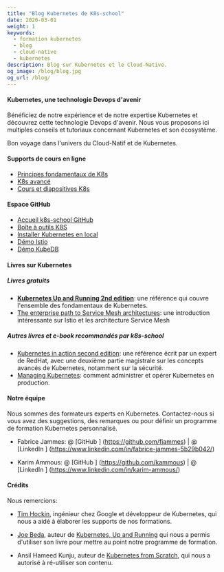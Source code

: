 ```yaml
---
title: "Blog Kubernetes de K8s-school"
date: 2020-03-01
weight: 1
keywords:
  - formation kubernetes
  - blog
  - cloud-native
  - kubernetes
description: Blog sur Kubernetes et le Cloud-Native.
og_image: /blog/blog.jpg
og_url: /blog/
---
```


#### Kubernetes, une technologie Devops d'avenir

Bénéficiez de notre expérience et de notre expertise Kubernetes et  découvrez cette technologie Devops d'avenir. Nous vous proposons ici multiples conseils et tutoriaux concernant Kubernetes et son écosystème.

Bon voyage dans l'univers du Cloud-Natif et de Kubernetes. <i class = "fas fa-heart"> </i>

#### Supports de cours en ligne

- [Principes fondamentaux de K8s](https://github.com/k8s-school/k8s-school)
- [K8s avancé](https://github.com/k8s-school/k8s-advanced)
- [Cours et diapositives K8s](https://k8s-school.fr/pdf)

#### Espace GitHub

- [Accueil k8s-school GitHub](https://github.com/k8s-school)
- [Boîte à outils K8S](https://github.com/k8s-school/k8s-toolbox)
- [Installer Kubernetes en local](https://github.com/k8s-school/kind-travis-ci)
- [Démo Istio](https://github.com/k8s-school/istio-example)
- [Démo KubeDB](https://github.com/k8s-school/kubedb-example)

#### Livres sur Kubernetes

##### Livres gratuits

- [**Kubernetes Up and Running 2nd edition**](https://azure.microsoft.com/en-us/resources/kubernetes-up-and-running/): une référence qui couvre l'ensemble des fondamentaux de Kubernetes.
- [The enterprise path to Service Mesh architectures](https://www.nginx.com/resources/library/the-enterprise-path-to-service-mesh-architectures/): une introduction intéressante sur Istio et les architecture Service Mesh

<!-- - https://thenewstack.io/ebooks/kubernetes/state-of-kubernetes-ecosystem/
- https://thenewstack.io/ebooks/kubernetes/kubernetes-deployment-and-security-patterns/
- https://www.nginx.com/resources/library/cloud-native-devops-with-kubernetes/

- https://www.nginx.com/resources/library/monolith-to-microservices/
- https://www.openshift.com/resources/ebooks/kubernetes-ebook
- https://www.packtpub.com/free-ebooks/virtualization-and-cloud/kubernetes-cookbook-second-edition/9781788837606 -->

##### Autres livres et e-book recommandés par k8s-school

- [Kubernetes in action second edition](https://www.manning.com/books/kubernetes-in-action-second-edition): une référence écrit par un expert de RedHat, avec une deuxième partie magistrale sur les concepts avancés de Kubernetes, notamment sur la sécurité.
- [Managing Kubernetes](https://learning.oreilly.com/library/view/managing-kubernetes/9781492033905/): comment administrer et opérer Kubernetes en production.

#### Notre équipe

Nous sommes des formateurs experts en Kubernetes.
Contactez-nous si vous avez des suggestions, des remarques ou pour définir un programme de formation Kubernetes personnalisé.

- Fabrice Jammes: @ [GitHub <i class = 'fab fa-github'> </i>] (https://github.com/fjammes) | @ [LinkedIn <i class = 'fab fa-fw fa-linkedin'> </i>] (https://www.linkedin.com/in/fabrice-jammes-5b29b042/)

- Karim Ammous: @ [GitHub <i class = 'fab fa-github'> </i>] (https://github.com/kammous) | @ [LinkedIn <i class = 'fab fa-fw fa-linkedin'> </i>] (https://www.linkedin.com/in/karim-ammous/)

#### Crédits

Nous remercions:

- [Tim Hockin](http://www.hockin.org/~thockin/), ingénieur chez Google et développeur de Kubernetes, qui nous a aidé à élaborer les supports de nos formations.

- [Joe Beda](https://www.linkedin.com/in/jbeda/), auteur de [Kubernetes, Up and Running](http://shop.oreilly.com/product/0636920223788.do) qui nous a permis d'utiliser son livre pour mettre au point notre programme de formation.

- Ansil Hameed Kunju, auteur de [Kubernetes from Scratch](https://ansilh.com), qui nous a autorisé à ré-utiliser son contenu.

